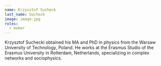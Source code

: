 ```yaml
---
name: Krzysztof Sucheck
last_name: Sucheck
image: image.jpg
roles:
  - maker
---
```

Krzysztof Suchecki obtained his MA and PhD in physics from the Warsaw University of Technology, Poland. He works at the Erasmus Studio of the Erasmus University in Rotterdam, Netherlands, specializing in complex networks and sociophysics.
